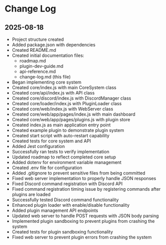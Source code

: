 # Change Log

## 2025-08-18

- Project structure created
- Added package.json with dependencies
- Created README.md
- Created initial documentation files:
  - roadmap.md
  - plugin-dev-guide.md
  - api-reference.md
  - change-log.md (this file)
- Began implementing core system
- Created core/index.js with main CoreSystem class
- Created core/api/index.js with API class
- Created core/discord/index.js with DiscordManager class
- Created core/loader/index.js with PluginLoader class
- Created core/web/index.js with WebServer class
- Created core/web/app/pages/index.js with main dashboard
- Created core/web/app/pages/plugins.js with plugin store
- Created index.js as main application entry point
- Created example plugin to demonstrate plugin system
- Created start script with auto-restart capability
- Created tests for core system and API
- Added Jest configuration
- Successfully ran tests to verify implementation
- Updated roadmap to reflect completed core setup
- Added dotenv for environment variable management
- Created .env file for configuration
- Added .gitignore to prevent sensitive files from being committed
- Fixed web server implementation to properly handle JSON responses
- Fixed Discord command registration with Discord API
- Fixed command registration timing issue by registering commands after plugins are loaded
- Successfully tested Discord command functionality
- Enhanced plugin loader with enable/disable functionality
- Added plugin management API endpoints
- Updated web server to handle POST requests with JSON body parsing
- Implemented plugin sandboxing to prevent plugins from crashing the system
- Created tests for plugin sandboxing functionality
- Fixed web server to prevent plugin errors from crashing the system